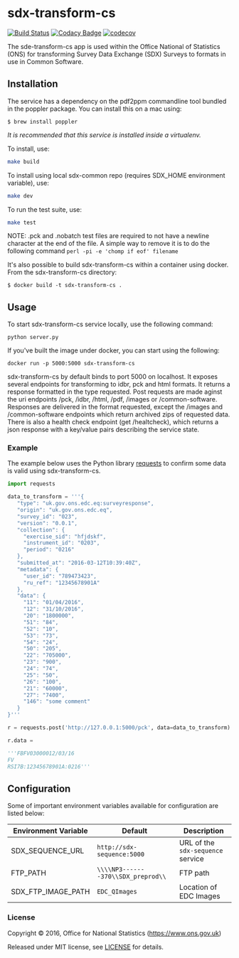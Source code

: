 # sdx-transform-cs

[![Build Status](https://travis-ci.org/ONSdigital/sdx-transform-cs.svg?branch=master)](https://travis-ci.org/ONSdigital/sdx-transform-cs) [![Codacy Badge](https://api.codacy.com/project/badge/Grade/0d8f1899b0054322b9d0ec8f2bd62d86)](https://www.codacy.com/app/ons-sdc/sdx-transform-cs?utm_source=github.com&amp;utm_medium=referral&amp;utm_content=ONSdigital/sdx-transform-cs&amp;utm_campaign=Badge_Grade) [![codecov](https://codecov.io/gh/ONSdigital/sdx-transform-cs/branch/master/graph/badge.svg)](https://codecov.io/gh/ONSdigital/sdx-transform-cs)

The sde-transform-cs app is used within the Office National of Statistics (ONS) for transforming Survey Data Exchange (SDX) Surveys to formats in use in Common Software.

## Installation

The service has a dependency on the pdf2ppm commandline tool bundled in the poppler package. You can install this on a mac using:

    $ brew install poppler

*It is recommended that this service is installed inside a virtualenv.*

To install, use:

```bash
make build
```

To install using local sdx-common repo (requires SDX_HOME environment variable), use:

```bash
make dev
```

To run the test suite, use:

```bash
make test
```

NOTE: .pck and .nobatch test files are required to not have a newline character at the end of the file.
A simple way to remove it is to do the following command `perl -pi -e 'chomp if eof' filename`

It's also possible to build sdx-transform-cs within a container using docker. From the sdx-transform-cs directory:

    $ docker build -t sdx-transform-cs .

## Usage

To start sdx-transform-cs service locally, use the following command:

    python server.py

If you've built the image under docker, you can start using the following:

    docker run -p 5000:5000 sdx-transform-cs

sdx-transform-cs by default binds to port 5000 on localhost. It exposes several endpoints for transforming to idbr, pck and html formats. It returns a response formatted in the type requested. Post requests are made aginst the uri endpoints /pck, /idbr, /html, /pdf, /images or /common-software. Responses are delivered in the format requested, except the /images and /common-software endpoints which return archived zips of requested data. There is also a health check endpoint (get /healtcheck), which returns a json response with a key/value pairs describing the service state.

### Example

The example below uses the Python library [requests](https://github.com/kennethreitz/requests) to confirm some data is valid using sdx-transform-cs.

```python
import requests

data_to_transform = '''{
   "type": "uk.gov.ons.edc.eq:surveyresponse",
   "origin": "uk.gov.ons.edc.eq",
   "survey_id": "023",
   "version": "0.0.1",
   "collection": {
     "exercise_sid": "hfjdskf",
     "instrument_id": "0203",
     "period": "0216"
   },
   "submitted_at": "2016-03-12T10:39:40Z",
   "metadata": {
     "user_id": "789473423",
     "ru_ref": "12345678901A"
   },
   "data": {
     "11": "01/04/2016",
     "12": "31/10/2016",
     "20": "1800000",
     "51": "84",
     "52": "10",
     "53": "73",
     "54": "24",
     "50": "205",
     "22": "705000",
     "23": "900",
     "24": "74",
     "25": "50",
     "26": "100",
     "21": "60000",
     "27": "7400",
     "146": "some comment"
   }
}'''

r = requests.post('http://127.0.0.1:5000/pck', data=data_to_transform)

r.data =

'''FBFV03000012/03/16
FV          
RSI7B:12345678901A:0216'''

```

## Configuration

Some of important environment variables available for configuration are listed below:

| Environment Variable    | Default                               | Description
|-------------------------|---------------------------------------|----------------
| SDX_SEQUENCE_URL        | `http://sdx-sequence:5000`            | URL of the ``sdx-sequence`` service
| FTP_PATH                | `\\\\NP3-------370\\SDX_preprod\\`    | FTP path
| SDX_FTP_IMAGE_PATH      | `EDC_QImages`                         | Location of EDC Images

### License

Copyright © 2016, Office for National Statistics (https://www.ons.gov.uk)

Released under MIT license, see [LICENSE](LICENSE) for details.

